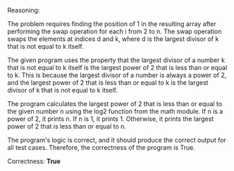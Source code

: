 Reasoning:

The problem requires finding the position of 1 in the resulting array after performing the swap operation for each i from 2 to n. The swap operation swaps the elements at indices d and k, where d is the largest divisor of k that is not equal to k itself.

The given program uses the property that the largest divisor of a number k that is not equal to k itself is the largest power of 2 that is less than or equal to k. This is because the largest divisor of a number is always a power of 2, and the largest power of 2 that is less than or equal to k is the largest divisor of k that is not equal to k itself.

The program calculates the largest power of 2 that is less than or equal to the given number n using the log2 function from the math module. If n is a power of 2, it prints n. If n is 1, it prints 1. Otherwise, it prints the largest power of 2 that is less than or equal to n.

The program's logic is correct, and it should produce the correct output for all test cases. Therefore, the correctness of the program is True.

Correctness: **True**